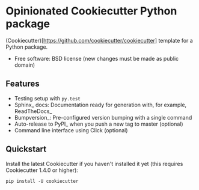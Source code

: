 # Opinionated Cookiecutter Python package

(Cookiecutter)[https://github.com/cookiecutter/cookiecutter] template for a Python package.

* Free software: BSD license (new changes must be made as public domain)

## Features

* Testing setup with `py.test`
* Sphinx_ docs: Documentation ready for generation with, for example, ReadTheDocs_
* Bumpversion_: Pre-configured version bumping with a single command
* Auto-release to PyPI_ when you push a new tag to master (optional)
* Command line interface using Click (optional)


## Quickstart

Install the latest Cookiecutter if you haven't installed it yet (this requires
Cookiecutter 1.4.0 or higher):

```
pip install -U cookiecutter
```
